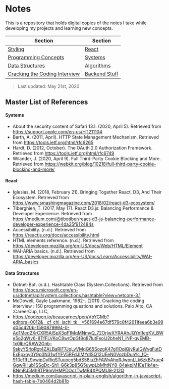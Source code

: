 # Notes

This is a repository that holds digital copies of the notes I take while developing my projects and learning new concepts.

| Section | Section |
|--|--|
| [Styling](styling/index.md) | [React](react/index.md) |
| [Programming Concepts](programming_concepts/index.md) | [Systems](systems/index.md) |
| [Data Structures](data_structures/index.md) | [Algorithms](algorithms/index.md) |
| [Cracking the Coding Interview](cracking_the_coding_interview/index.md) | [Backend Stuff](backend/index.md) |

> Last updated: May 21st, 2020

## Master List of References

#### Systems

- About the security content of Safari 13.1. (2020, April 5). Retrieved from https://support.apple.com/en-us/HT211104
- Barth, A. (2011, April). HTTP State Management Mechanism. Retrieved from https://tools.ietf.org/html/rfc6265
- Hardt, D. (2012, October). The OAuth 2.0 Authorization Framework. Retrieved from https://tools.ietf.org/html/rfc6749
- Wilander, J. (2020, April 9). Full Third-Party Cookie Blocking and More. Retrieved from https://webkit.org/blog/10218/full-third-party-cookie-blocking-and-more/

#### React

- Iglesias, M. (2018, February 21). Bringing Together React, D3, And Their Ecosystem. Retrieved from https://www.smashingmagazine.com/2018/02/react-d3-ecosystem/
- Tiberghien, T. (2017, May 17). React D3.js: Balancing Performance & Developer Experience. Retrieved from https://medium.com/@tibotiber/react-d3-js-balancing-performance-developer-experience-4da35f912484s
- Accessibility. (n.d.). Retrieved from https://reactjs.org/docs/accessibility.html
- HTML elements reference. (n.d.). Retrieved from https://developer.mozilla.org/en-US/docs/Web/HTML/Element
- WAI-ARIA basics. (n.d.). Retrieved from https://developer.mozilla.org/en-US/docs/Learn/Accessibility/WAI-ARIA_basics


#### Data Structures

- Dotnet-Bot. (n.d.). Hashtable Class (System.Collections). Retrieved from https://docs.microsoft.com/en-us/dotnet/api/system.collections.hashtable?view=netcore-3.1
- McDowell, Gayle Laakmann, 1982-. (2011). Cracking the coding interview : 150 programming questions and solutions. Palo Alto, CA :CareerCup, LLC,
- https://codepen.io/beaucarnes/pen/VbYGMb?editors=0012&__cf_chl_jschl_tk__=561694e67df579c8f42611feea6b3e99d05c420b-1590879994-0-Ad1Med2XrCXR5AISpX3qF1MqMNmvQ_72OrjwXYRAAhJQYnRegKV_BWe5o2gWv6-8TfFLVKoC8wrOpGf8q87lutFeolJ2bheN1_iNP-qyEMB-1x0lbrQRAW2Gnb-9skyYSrlpRgt4ZALBaRIF7JqLvVMqG65SozgK47gI1OqiQjyRuIGWvgFutDExEpxoy0Y9p0N31wfYFV5RFdJIMYdlSQ12UEeN0VozbDuaYc_fQ-910e1ffL9vwipDyRiqSTuupcg5bdS58iuZhFAWvAhqRJwpnLLk6zkB7xue4GgwRHub1SSgDc-Sh1-G6k3p85G5uwpLbMhtNY8-84akpjM1Ee11k4er-BNmRJ5MhBTP9mVHMPDOczTwMR4XPQMU9-212Q
- https://medium.com/javascript-in-plain-english/algorithm-in-javascript-hash-table-7b0464d2b81b